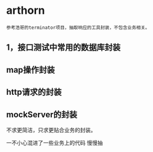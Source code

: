 # arthorn
    参考浩哥的terminator项目，抽取响应的工具封装，不包含业务相关。
## 1，接口测试中常用的数据库封装
   ## map操作封装
   ## http请求的封装
   ## mockServer的封装
   不求更简洁，只求更贴合业务的封装。
   
   一不小心混进了一些业务上的代码  慢慢抽
